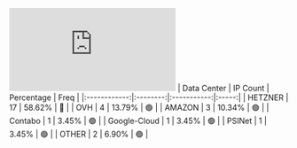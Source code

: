 ![Diagramm](https://github.com/obajay/StateSync-snapshots/blob/main/Projects/Dora/1/README.md)
| Data Center | IP Count | Percentage | Freq |
|:------------:|:--------:|:-----------:|:-----:|
| HETZNER | 17 | 58.62% | 🔴 |
| OVH | 4 | 13.79% | 🟢 |
| AMAZON | 3 | 10.34% | 🟢 |
| Contabo | 1 | 3.45% | 🟢 |
| Google-Cloud | 1 | 3.45% | 🟢 |
| PSINet | 1 | 3.45% | 🟢 |
| OTHER | 2 | 6.90% | 🟢 |